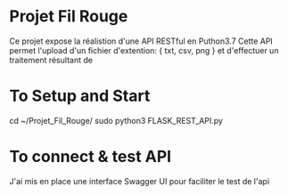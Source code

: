 # Projet Fil Rouge
Ce projet expose la réalistion d'une API RESTful en Puthon3.7
Cette API permet l'upload d'un fichier d'extention: { txt, csv, png } et d'effectuer un traitement résultant de 
# To Setup and Start
cd ~/Projet_Fil_Rouge/
sudo python3 FLASK_REST_API.py
# To connect & test API
J'ai mis en place une interface Swagger UI pour faciliter le test de l'api
   
   
  
